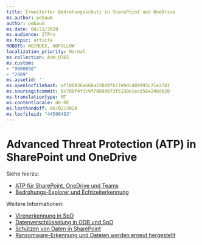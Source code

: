 ```yaml
---
title: Erweiterter Bedrohungsschutz in SharePoint und OneDrive
ms.author: pebaum
author: pebaum
ms.date: 04/21/2020
ms.audience: ITPro
ms.topic: article
ROBOTS: NOINDEX, NOFOLLOW
localization_priority: Normal
ms.collection: Adm_O365
ms.custom:
- "9000650"
- "2489"
ms.assetid: ''
ms.openlocfilehash: af100836a666a220d8fb77e9dc480993c71e3741
ms.sourcegitcommit: bc7d6f4f3c9f7060d073f5130e1ec856e248d020
ms.translationtype: MT
ms.contentlocale: de-DE
ms.lasthandoff: 06/02/2020
ms.locfileid: "44508483"
---
```

# <a name="advanced-threat-protection-atp-in-sharepoint-and-onedrive"></a>Advanced Threat Protection (ATP) in SharePoint und OneDrive

Siehe hierzu:
- [ATP für SharePoint, OneDrive und Teams](https://docs.microsoft.com/microsoft-365/security/office-365-security/atp-for-spo-odb-and-teams)
- [Bedrohungs-Explorer und Echtzeiterkennung](https://docs.microsoft.com/microsoft-365/security/office-365-security/threat-explorer-views)


Weitere Informationen:

- [Virenerkennung in SpO](https://docs.microsoft.com/microsoft-365/security/office-365-security/virus-detection-in-spo)</br>
- [Datenverschlüsselung in ODB und SpO](https://docs.microsoft.com/microsoft-365/compliance/data-encryption-in-odb-and-spo)</br>
- [Schützen von Daten in SharePoint](https://docs.microsoft.com/sharepoint/safeguarding-your-data)</br>
- [Ransomware-Erkennung und Dateien werden erneut hergestellt](https://support.office.com/article/Ransomware-detection-and-recovering-your-files-0d90ec50-6bfd-40f4-acc7-b8c12c73637f)